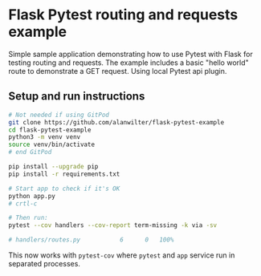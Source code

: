 # Flask Pytest routing and requests example

Simple sample application demonstrating how to use Pytest with Flask for testing routing and requests.
The example includes a basic "hello world" route to demonstrate a GET request. Using local Pytest api plugin.

## Setup and run instructions

``` BASH
# Not needed if using GitPod
git clone https://github.com/alanwilter/flask-pytest-example
cd flask-pytest-example
python3 -m venv venv
source venv/bin/activate
# end GitPod

pip install --upgrade pip
pip install -r requirements.txt

# Start app to check if it's OK
python app.py
# crtl-c

# Then run:
pytest --cov handlers --cov-report term-missing -k via -sv

# handlers/routes.py           6      0   100%
```

This now works with `pytest-cov` where `pytest` and `app` service run in separated processes.
